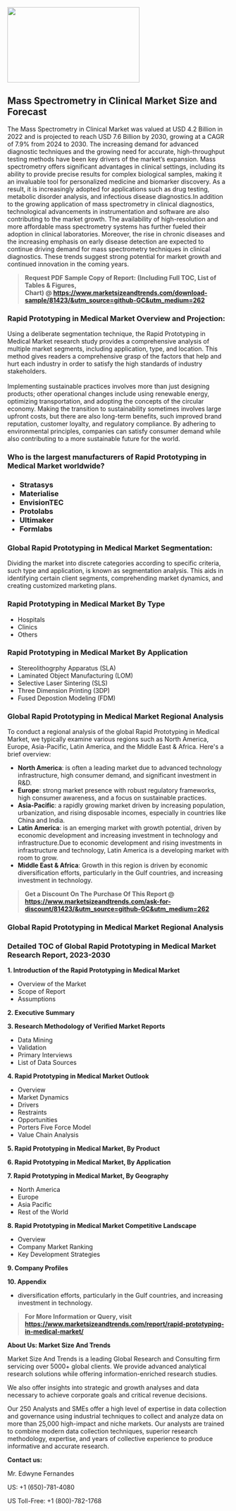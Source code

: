 <p><img class="alignnone size-medium wp-image-20088" src="https://ffe5etoiles.com/wp-content/uploads/2024/12/MST1-300x171.png" alt="" width="300" height="171" /></p><h2>Mass Spectrometry in Clinical Market Size and Forecast</h2><p>The Mass Spectrometry in Clinical Market was valued at USD 4.2 Billion in 2022 and is projected to reach USD 7.6 Billion by 2030, growing at a CAGR of 7.9% from 2024 to 2030. The increasing demand for advanced diagnostic techniques and the growing need for accurate, high-throughput testing methods have been key drivers of the market’s expansion. Mass spectrometry offers significant advantages in clinical settings, including its ability to provide precise results for complex biological samples, making it an invaluable tool for personalized medicine and biomarker discovery. As a result, it is increasingly adopted for applications such as drug testing, metabolic disorder analysis, and infectious disease diagnostics.In addition to the growing application of mass spectrometry in clinical diagnostics, technological advancements in instrumentation and software are also contributing to the market growth. The availability of high-resolution and more affordable mass spectrometry systems has further fueled their adoption in clinical laboratories. Moreover, the rise in chronic diseases and the increasing emphasis on early disease detection are expected to continue driving demand for mass spectrometry techniques in clinical diagnostics. These trends suggest strong potential for market growth and continued innovation in the coming years.</p></p><blockquote id="" class=""><strong>Request PDF Sample Copy of Report: (Including Full TOC, List of Tables &amp; Figures, Chart)&nbsp;@&nbsp;<strong><a href="https://www.marketsizeandtrends.com/download-sample/81423/&utm_source=github-GC&utm_medium=262" target="_blank">https://www.marketsizeandtrends.com/download-sample/81423/&utm_source=github-GC&utm_medium=262</a></strong></strong></blockquote><h3 id="" class="">Rapid Prototyping in Medical Market&nbsp;Overview and Projection:</h3><p id="" class="">Using a deliberate segmentation technique, the Rapid Prototyping in Medical Market research study provides a comprehensive analysis of multiple market segments, including application, type, and location. This method gives readers a comprehensive grasp of the factors that help and hurt each industry in order to satisfy the high standards of industry stakeholders. <br /> <br />Implementing sustainable practices involves more than just designing products; other operational changes include using renewable energy, optimizing transportation, and adopting the concepts of the circular economy. Making the transition to sustainability sometimes involves large upfront costs, but there are also long-term benefits, such improved brand reputation, customer loyalty, and regulatory compliance. By adhering to environmental principles, companies can satisfy consumer demand while also contributing to a more sustainable future for the world.</p><h3 id="" class="">Who is the largest manufacturers of&nbsp;Rapid Prototyping in Medical Market worldwide?</h3><h3 class=""><p><ul><li>Stratasys </li><li> Materialise </li><li> EnvisionTEC </li><li> Protolabs </li><li> Ultimaker </li><li> Formlabs</li></ul></p></h3><h3 id="" class="">Global&nbsp;Rapid Prototyping in Medical Market Segmentation:</h3><p id="" class="">Dividing the market into discrete categories according to specific criteria, such type and application, is known as segmentation analysis. This aids in identifying certain client segments, comprehending market dynamics, and creating customized marketing plans.</p><h3 id="" class="">Rapid Prototyping in Medical Market&nbsp;By Type</h3><p><p><ul><li>Hospitals</li><li> Clinics</li><li> Others</p></li></ul></p></p><h3 id="" class="">Rapid Prototyping in Medical Market&nbsp;By Application</h3><p class=""><p><ul><li>Stereolithogrphy Apparatus (SLA)</li><li> Laminated Object Manufacturing (LOM)</li><li> Selective Laser Sintering (SLS)</li><li> Three Dimension Printing (3DP)</li><li> Fused Depostion Modeling (FDM)</li></ul></p></p><h3 id="" class="">Global Rapid Prototyping in Medical Market Regional Analysis</h3><p id="" class="">To conduct a regional analysis of the global Rapid Prototyping in Medical Market, we typically examine various regions such as North America, Europe, Asia-Pacific, Latin America, and the Middle East &amp; Africa. Here's a brief overview:</p><ul><li><strong>North America</strong>: is often a leading market due to advanced technology infrastructure, high consumer demand, and significant investment in R&amp;D.</li><li><strong>Europe</strong>: strong market presence with robust regulatory frameworks, high consumer awareness, and a focus on sustainable practices.</li><li><strong>Asia-Pacific</strong>: a rapidly growing market driven by increasing population, urbanization, and rising disposable incomes, especially in countries like China and India.</li><li><strong>Latin America</strong>: is an emerging market with growth potential, driven by economic development and increasing investment in technology and infrastructure.Due to economic development and rising investments in infrastructure and technology, Latin America is a developing market with room to grow.</li><li><strong>Middle East &amp; Africa</strong>: Growth in this region is driven by economic diversification efforts, particularly in the Gulf countries, and increasing investment in technology.</li></ul><blockquote id="" class=""><strong>Get a Discount On The Purchase Of This Report @ <strong><a href="https://www.marketsizeandtrends.com/ask-for-discount/81423/&utm_source=github-GC&utm_medium=262" target="_blank">https://www.marketsizeandtrends.com/ask-for-discount/81423/&utm_source=github-GC&utm_medium=262</a></strong></strong></blockquote><h3 id="" class="">Global Rapid Prototyping in Medical Market Regional Analysis</h3><h3 id="" class="">Detailed TOC of Global Rapid Prototyping in Medical Market Research Report, 2023-2030</h3><p id="" class=""><strong>1. Introduction of the Rapid Prototyping in Medical Market</strong></p><ul><li>Overview of the Market</li><li>Scope of Report</li><li>Assumptions</li></ul><p id="" class=""><strong>2. Executive Summary</strong></p><p id="" class=""><strong>3. Research Methodology of Verified Market Reports</strong></p><ul><li>Data Mining</li><li>Validation</li><li>Primary Interviews</li><li>List of Data Sources</li></ul><p id="" class=""><strong>4. Rapid Prototyping in Medical Market Outlook</strong></p><ul><li>Overview</li><li>Market Dynamics</li><li>Drivers</li><li>Restraints</li><li>Opportunities</li><li>Porters Five Force Model</li><li>Value Chain Analysis</li></ul><p id="" class=""><strong>5. Rapid Prototyping in Medical Market, By Product</strong></p><p id="" class=""><strong>6. Rapid Prototyping in Medical Market, By Application</strong></p><p id="" class=""><strong>7. Rapid Prototyping in Medical Market, By Geography</strong></p><ul><li>North America</li><li>Europe</li><li>Asia Pacific</li><li>Rest of the World</li></ul><p id="" class=""><strong>8. Rapid Prototyping in Medical Market Competitive Landscape</strong></p><ul><li>Overview</li><li>Company Market Ranking</li><li>Key Development Strategies</li></ul><p id="" class=""><strong>9. Company Profiles</strong></p><p id="" class=""><strong>10. Appendix</strong></p><ul><li>diversification efforts, particularly in the Gulf countries, and increasing investment in technology.</li></ul><blockquote id="" class=""><strong>For More Information or Query, visit <strong><strong><a href="https://www.marketsizeandtrends.com/report/rapid-prototyping-in-medical-market/" target="_blank">https://www.marketsizeandtrends.com/report/rapid-prototyping-in-medical-market/</a></strong></strong></strong></blockquote><p id="" class=""><strong>About Us: Market Size And Trends</strong></p><p id="" class="">Market Size And Trends is a leading Global Research and Consulting firm servicing over 5000+ global clients. We provide advanced analytical research solutions while offering information-enriched research studies.</p><p id="" class="">We also offer insights into strategic and growth analyses and data necessary to achieve corporate goals and critical revenue decisions.</p><p id="" class="">Our 250 Analysts and SMEs offer a high level of expertise in data collection and governance using industrial techniques to collect and analyze data on more than 25,000 high-impact and niche markets. Our analysts are trained to combine modern data collection techniques, superior research methodology, expertise, and years of collective experience to produce informative and accurate research.</p><p id="" class=""><strong>Contact us:</strong></p><p id="" class="">Mr. Edwyne Fernandes</p><p id="" class="">US: +1 (650)-781-4080</p><p id="" class="">US Toll-Free: +1 (800)-782-1768</p>
